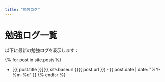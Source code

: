 ```yaml
---
title: "勉強ログ"
---
```


# 勉強ログ一覧

以下に最新の勉強ログを表示します：

{% for post in site.posts %}
  * [{{ post.title }}]({{ site.baseurl }}{{ post.url }}) - {{ post.date | date: "%Y-%m-%d" }}
{% endfor %}

